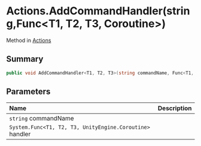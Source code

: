 # Actions.AddCommandHandler(string,Func<T1, T2, T3, Coroutine>)

Method in [Actions](/api/csharp/yarn.unity.actions.md)

## Summary



```csharp
public void AddCommandHandler<T1, T2, T3>(string commandName, Func<T1, T2, T3, Coroutine> handler);
```

## Parameters

|Name|Description|
|:---|:---|
|`string` commandName||
|`System.Func<T1, T2, T3, UnityEngine.Coroutine>` handler||

